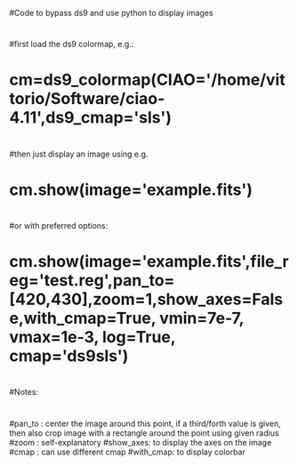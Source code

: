 #Code to bypass ds9 and use python to display images
#
#
#first load the ds9 colormap, e.g.:
#
# cm=ds9_colormap(CIAO='/home/vittorio/Software/ciao-4.11',ds9_cmap='sls')
#
#then just display an image using e.g.
#
# cm.show(image='example.fits')
#
#or with preferred options:
#
# cm.show(image='example.fits',file_reg='test.reg',pan_to=[420,430],zoom=1,show_axes=False,with_cmap=True, vmin=7e-7, vmax=1e-3, log=True, cmap='ds9sls')
#
#Notes:
#
#pan_to   : center the image around this point, if a third/forth value is given, then also crop image with a rectangle around the point using given radius
#zoom     : self-explanatory
#show_axes: to display the axes on the image 
#cmap     : can use different cmap
#with_cmap: to display colorbar

